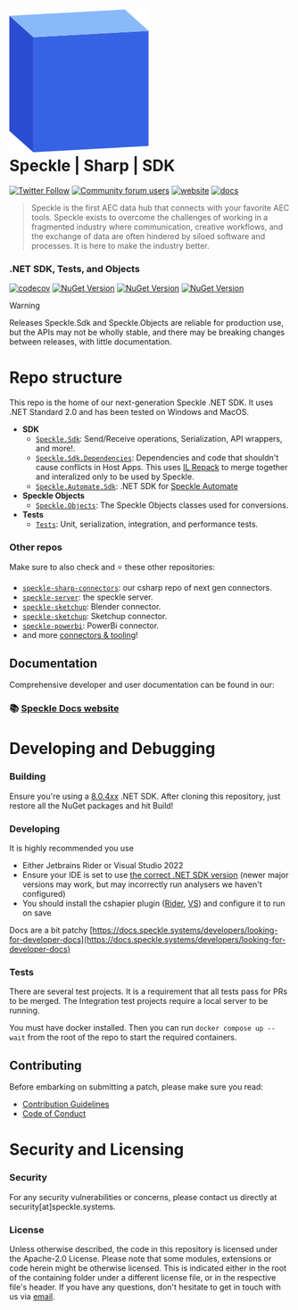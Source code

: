 ![Speckle Box](/logo.png)  
Speckle | Sharp | SDK
=================================================================================================================================

[![Twitter Follow](https://img.shields.io/twitter/follow/SpeckleSystems?style=social)](https://twitter.com/SpeckleSystems) [![Community forum users](https://img.shields.io/discourse/users?server=https%3A%2F%2Fspeckle.community&style=flat-square&logo=discourse&logoColor=white)](https://speckle.community) [![website](https://img.shields.io/badge/https://-speckle.systems-royalblue?style=flat-square)](https://speckle.systems) [![docs](https://img.shields.io/badge/docs-speckle.guide-orange?style=flat-square&logo=read-the-docs&logoColor=white)](https://speckle.guide/dev/)

 > Speckle is the first AEC data hub that connects with your favorite AEC tools. Speckle exists to overcome the challenges of working in a fragmented industry where communication, creative workflows, and the exchange of data are often hindered by siloed software and processes. It is here to make the industry better.

### .NET SDK, Tests, and Objects

[![codecov](https://codecov.io/gh/specklesystems/speckle-sharp-sdk/branch/dev/graph/badge.svg?token=TTM5OGr38m)](https://codecov.io/gh/specklesystems/speckle-sharp-sdk)
<a href="https://www.nuget.org/packages/Speckle.Sdk/"><img alt="NuGet Version" src="https://img.shields.io/nuget/v/Speckle.Sdk?label=Speckle.Sdk"></a>
<a href="https://www.nuget.org/packages/Speckle.Objects/"><img alt="NuGet Version" src="https://img.shields.io/nuget/v/Speckle.Sdk?label=Speckle.Objects"></a>
<a href="https://www.nuget.org/packages/Speckle.Automate.Sdk/"><img alt="NuGet Version" src="https://img.shields.io/nuget/v/Speckle.Sdk?label=Speckle.Automate.Sdk"></a>

> [!WARNING]
> Releases Speckle.Sdk and Speckle.Objects are reliable for production use, but the APIs may not be wholly stable, and there may be breaking changes between releases, with little documentation.

# Repo structure

This repo is the home of our next-generation Speckle .NET SDK. It uses .NET Standard 2.0 and has been tested on Windows and MacOS.

- **SDK**
  - [`Speckle.Sdk`](https://github.com/specklesystems/speckle-sharp-sdk/tree/dev/src/Speckle.Sdk): Send/Receive operations, Serialization, API wrappers, and more!.
  - [`Speckle.Sdk.Dependencies`](https://github.com/specklesystems/speckle-sharp-sdk/tree/dev/src/Speckle.Sdk.Dependencies): Dependencies and code that shouldn't cause conflicts in Host Apps.  This uses [IL Repack](https://github.com/gluck/il-repack) to merge together and interalized only to be used by Speckle.
  - [`Speckle.Automate.Sdk`](https://github.com/specklesystems/speckle-sharp-sdk/tree/dev/src/Speckle.Automate.Sdk): .NET SDK for [Speckle Automate](https://www.speckle.systems/product/automate)
- **Speckle Objects**
  - [`Speckle.Objects`](https://github.com/specklesystems/speckle-sharp-sdk/tree/dev/src/Speckle.Objects): The Speckle Objects classes used for conversions.
- **Tests**
  - [`Tests`](https://github.com/specklesystems/speckle-sharp-sdk/tree/dev/tests): Unit, serialization, integration, and performance tests.

### Other repos

Make sure to also check and ⭐️ these other  repositories:

- [`speckle-sharp-connectors`](https://github.com/specklesystems/speckle-sharp-connectors): our csharp repo of next gen connectors.
- [`speckle-server`](https://github.com/specklesystems/speckle-server): the speckle server.
- [`speckle-sketchup`](https://github.com/specklesystems/speckle-blender): Blender connector.
- [`speckle-sketchup`](https://github.com/specklesystems/speckle-sketchup): Sketchup connector.
- [`speckle-powerbi`](https://github.com/specklesystems/speckle-powerbi): PowerBi connector.
- and more [connectors & tooling](https://github.com/specklesystems/)!

## Documentation

Comprehensive developer and user documentation can be found in our:

### 📚 [Speckle Docs website](https://speckle.guide/dev/)

# Developing and Debugging

### Building

Ensure you're using a [8.0.4xx](https://dotnet.microsoft.com/en-us/download/dotnet/8.0) .NET SDK. 
After cloning this repository, just restore all the NuGet packages and hit Build!

### Developing

It is highly recommended you use
 - Either Jetbrains Rider or Visual Studio 2022
 - Ensure your IDE is set to use [the correct .NET SDK version](https://github.com/specklesystems/speckle-sharp-sdk/blob/main/global.json) (newer major versions may work, but may incorrectly run analysers we haven't configured)
 - You should install the cshapier plugin ([Rider](https://plugins.jetbrains.com/plugin/18243-csharpier), [VS](https://marketplace.visualstudio.com/items?itemName=csharpier.CSharpier)) and configure it to run on save

Docs are a bit patchy [https://docs.speckle.systems/developers/looking-for-developer-docs](https://docs.speckle.systems/developers/looking-for-developer-docs)

### Tests

There are several test projects. It is a requirement that all tests pass for PRs to be merged.
The Integration test projects require a local server to be running.

You must have docker installed. Then you can run `docker compose up --wait` from the root of the repo to start the required containers.

## Contributing

Before embarking on submitting a patch, please make sure you read:

- [Contribution Guidelines](CONTRIBUTING.md)
- [Code of Conduct](CODE_OF_CONDUCT.md)

# Security and Licensing
      
### Security

For any security vulnerabilities or concerns, please contact us directly at security[at]speckle.systems.

### License

Unless otherwise described, the code in this repository is licensed under the Apache-2.0 License. Please note that some modules, extensions or code herein might be otherwise licensed. This is indicated either in the root of the containing folder under a different license file, or in the respective file's header. If you have any questions, don't hesitate to get in touch with us via [email](mailto:hello@speckle.systems).

